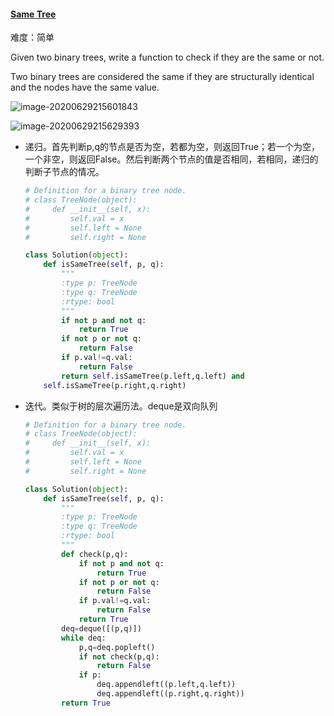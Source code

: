 #### [Same Tree](https://leetcode-cn.com/problems/same-tree/)

难度：简单

Given two binary trees, write a function to check if they are the same or not.



Two binary trees are considered the same if they are structurally identical and the nodes have the same value.



![image-20200629215601843](C:\Users\xin\AppData\Roaming\Typora\typora-user-images\image-20200629215601843.png)

![image-20200629215629393](C:\Users\xin\AppData\Roaming\Typora\typora-user-images\image-20200629215629393.png)

- 递归。首先判断p,q的节点是否为空，若都为空，则返回True；若一个为空，一个非空，则返回False。然后判断两个节点的值是否相同，若相同，递归的判断子节点的情况。

  ```python
  # Definition for a binary tree node.
  # class TreeNode(object):
  #     def __init__(self, x):
  #         self.val = x
  #         self.left = None
  #         self.right = None
  
  class Solution(object):
      def isSameTree(self, p, q):
          """
          :type p: TreeNode
          :type q: TreeNode
          :rtype: bool
          """
          if not p and not q:
              return True
          if not p or not q:
              return False
          if p.val!=q.val:
              return False
          return self.isSameTree(p.left,q.left) and
      self.isSameTree(p.right,q.right)
  ```

- 迭代。类似于树的层次遍历法。deque是双向队列

  ```python
  # Definition for a binary tree node.
  # class TreeNode(object):
  #     def __init__(self, x):
  #         self.val = x
  #         self.left = None
  #         self.right = None
  
  class Solution(object):
      def isSameTree(self, p, q):
          """
          :type p: TreeNode
          :type q: TreeNode
          :rtype: bool
          """
          def check(p,q):
              if not p and not q:
                  return True
              if not p or not q:
                  return False
              if p.val!=q.val:
                  return False
              return True
          deq=deque([(p,q)])
          while deq:
              p,q=deq.popleft()
              if not check(p,q):
                  return False
              if p:
                  deq.appendleft((p.left,q.left))
                  deq.appendleft((p.right,q.right))
          return True
  ```

  

